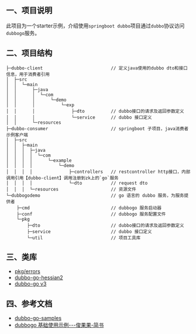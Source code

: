 ## 一、项目说明
此项目为一个starter示例，介绍使用`springboot dubbo`项目通过`dubbo`协议访问`dubbogo`服务。
## 二、项目结构
```tree
├─dubbo-client                          // 定义java使用的dubbo dto和接口信息，用于消费者引用
│  ├─src
│  │  └─main
│  │      ├─java
│  │      │  └─com
│  │      │      └─demo
│  │      │          └─exp
│  │      │              ├─dto          // dubbo接口的请求及返回参数定义
│  │      │              └─service      // dubbo 接口定义
│  │      └─resources
├─dubbo-consumer                        // springboot 子项目，java消费者示例客户端
│  ├─src
│  │  ├─main
│  │  │  ├─java
│  │  │  │  └─com
│  │  │  │      └─example
│  │  │  │          └─demo
│  │  │  │              ├─controllers   // restcontroller http接口，内部调用引用【dubbo-client】调用注册到zk上的`go`服务
│  │  │  │              └─dto           // request dto
│  │  │  └─resources                    // 资源文件
└─dubbogodemo                           // go 语言的 dubbo 服务，为服务提供者
    ├─cmd                               // dubbogo 服务启动器
    ├─conf                              // dubbogo 服务配置文件
    └─pkg
        ├─dto                           // dubbo接口的请求及返回参数定义
        ├─service                       // dubbo 接口定义
        └─util                          // 项目工具库
```
## 三、类库
+ [pkg/errors](https://github.com/pkg/errors)
+ [dubbo-go-hessian2](https://github.com/apache/dubbo-go-hessian2)
+ [dubbo-go v3](https://github.com/apache/dubbo-go)
## 四、参考文档
+ [dubbo-go-samples](https://github.com/apache/dubbo-go-samples)
+ [dubbogo 基础使用示例---俊果果-简书](https://www.jianshu.com/p/3698adc67e20)